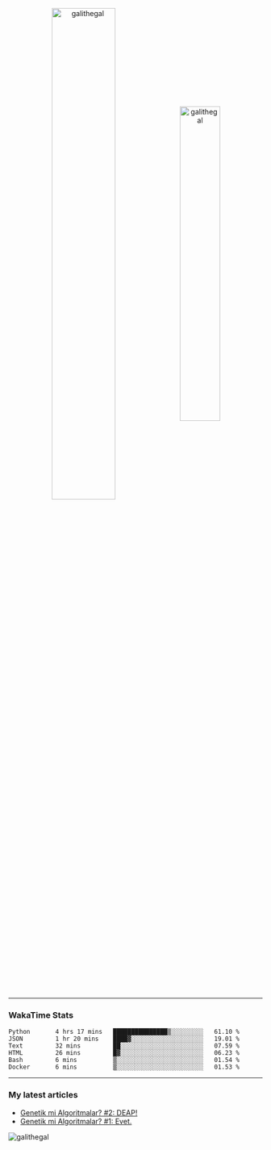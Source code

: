 <p align="center">
  <img align="center" width="50%" height="auto" src="https://github-readme-stats.vercel.app/api?username=galithegal&show_icons=true&count_private=true&theme=jolly&locale=en" alt="galithegal" />
  <img align="center" width="40%" height="auto" src="https://github-readme-stats.vercel.app/api/top-langs?username=galithegal&exclude_repo=NNCars&show_icons=true&theme=jolly&locale=en&layout=compact" alt="galithegal" />
</p>

<hr class="dashed" />
<p align="center">

<h3 align="left">WakaTime Stats</h3>
<!--START_SECTION:waka-->

```text
Python       4 hrs 17 mins   ███████████████▒░░░░░░░░░   61.10 %
JSON         1 hr 20 mins    ████▓░░░░░░░░░░░░░░░░░░░░   19.01 %
Text         32 mins         ██░░░░░░░░░░░░░░░░░░░░░░░   07.59 %
HTML         26 mins         █▓░░░░░░░░░░░░░░░░░░░░░░░   06.23 %
Bash         6 mins          ▒░░░░░░░░░░░░░░░░░░░░░░░░   01.54 %
Docker       6 mins          ▒░░░░░░░░░░░░░░░░░░░░░░░░   01.53 %
```

<!--END_SECTION:waka-->

</p>
<hr class="dashed" />

<h3 align="left">My latest articles</h3>

<!-- BLOG-POST-LIST:START -->
- [Genetik mi Algoritmalar?  #2: DEAP!](https://medium.com/rsparametrelerbutunu/genetik-mi-algoritmalar-2-deap-faaaaab756f7?source=rss-873ea545dd09------2)
- [Genetik mi Algoritmalar?  #1: Evet.](https://medium.com/rsparametrelerbutunu/genetik-mi-algoritmalar-1-evet-9fded872060b?source=rss-873ea545dd09------2)
<!-- BLOG-POST-LIST:END -->

<!-- View counter -->
<p align="left"> <img src="https://komarev.com/ghpvc/?username=galithegal&label=Views&color=010002&style=flat-square" alt="galithegal" /> </p>
